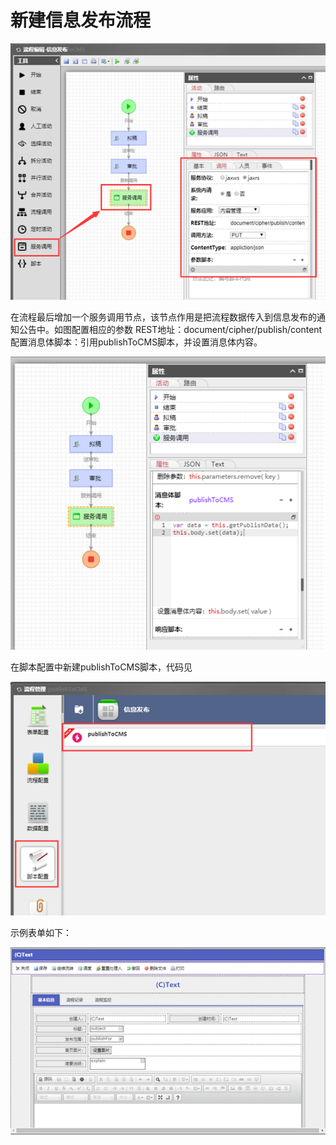 # 新建信息发布流程

![](../../.gitbook/assets/image%20%2820%29.png)

在流程最后增加一个服务调用节点，该节点作用是把流程数据传入到信息发布的通知公告中。如图配置相应的参数 REST地址：document/cipher/publish/content 配置消息体脚本：引用publishToCMS脚本，并设置消息体内容。

![](../../.gitbook/assets/image%20%2836%29.png)

在脚本配置中新建publishToCMS脚本，代码见

![](../../.gitbook/assets/image%20%2826%29.png)

示例表单如下：

![](../../.gitbook/assets/image%20%2856%29.png)

